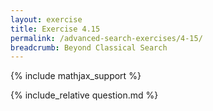 ```yaml
---
layout: exercise
title: Exercise 4.15
permalink: /advanced-search-exercises/4-15/
breadcrumb: Beyond Classical Search
---
```


{% include mathjax_support %}

<div><i class="arrow-up" data-chapter="advanced-search-exercises" data-exercise="ex_15" data-rating="0"></i></div>
{% include_relative question.md %}
